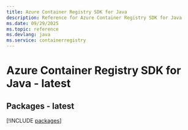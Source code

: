 ```yaml
---
title: Azure Container Registry SDK for Java
description: Reference for Azure Container Registry SDK for Java
ms.date: 09/29/2025
ms.topic: reference
ms.devlang: java
ms.service: containerregistry
---
```

# Azure Container Registry SDK for Java - latest
## Packages - latest
[!INCLUDE [packages](container-registry-index.md)]